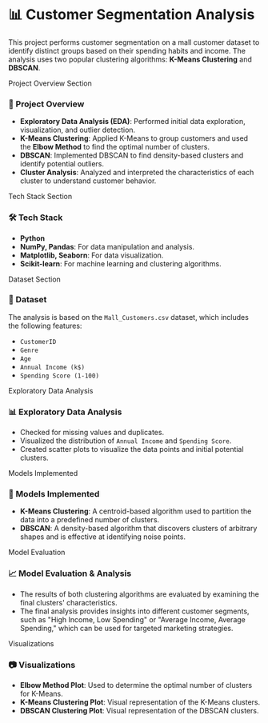 # 📊 Customer Segmentation Analysis

This project performs customer segmentation on a mall customer dataset to identify distinct groups based on their spending habits and income. The analysis uses two popular clustering algorithms: **K-Means Clustering** and **DBSCAN**.

Project Overview Section

### 📌 Project Overview

- **Exploratory Data Analysis (EDA)**: Performed initial data exploration, visualization, and outlier detection.
- **K-Means Clustering**: Applied K-Means to group customers and used the **Elbow Method** to find the optimal number of clusters.
- **DBSCAN**: Implemented DBSCAN to find density-based clusters and identify potential outliers.
- **Cluster Analysis**: Analyzed and interpreted the characteristics of each cluster to understand customer behavior.

Tech Stack Section

### 🛠️ Tech Stack

- **Python**
- **NumPy, Pandas**: For data manipulation and analysis.
- **Matplotlib, Seaborn**: For data visualization.
- **Scikit-learn**: For machine learning and clustering algorithms.

Dataset Section

### 📂 Dataset

The analysis is based on the `Mall_Customers.csv` dataset, which includes the following features:

- `CustomerID`
- `Genre`
- `Age`
- `Annual Income (k$)`
- `Spending Score (1-100)`

Exploratory Data Analysis

### 📊 Exploratory Data Analysis

- Checked for missing values and duplicates.
- Visualized the distribution of `Annual Income` and `Spending Score`.
- Created scatter plots to visualize the data points and initial potential clusters.

Models Implemented

### 🤖 Models Implemented

- **K-Means Clustering**: A centroid-based algorithm used to partition the data into a predefined number of clusters.
- **DBSCAN**: A density-based algorithm that discovers clusters of arbitrary shapes and is effective at identifying noise points.

Model Evaluation

### 📈 Model Evaluation & Analysis

- The results of both clustering algorithms are evaluated by examining the final clusters' characteristics.
- The final analysis provides insights into different customer segments, such as "High Income, Low Spending" or "Average Income, Average Spending," which can be used for targeted marketing strategies.

Visualizations

### 📷 Visualizations

- **Elbow Method Plot**: Used to determine the optimal number of clusters for K-Means.
- **K-Means Clustering Plot**: Visual representation of the K-Means clusters.
- **DBSCAN Clustering Plot**: Visual representation of the DBSCAN clusters.
